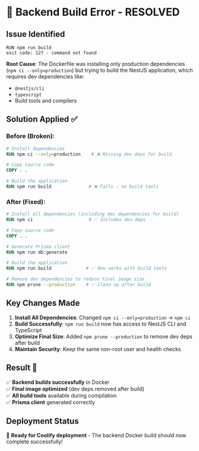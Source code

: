 # 🔧 Backend Build Error - RESOLVED

## Issue Identified
```
RUN npm run build
exit code: 127 - command not found
```

**Root Cause**: The Dockerfile was installing only production dependencies (`npm ci --only=production`) but trying to build the NestJS application, which requires dev dependencies like:
- `@nestjs/cli` 
- `typescript`
- Build tools and compilers

## Solution Applied ✅

### **Before (Broken):**
```dockerfile
# Install dependencies
RUN npm ci --only=production    # ❌ Missing dev deps for build

# Copy source code  
COPY . .

# Build the application
RUN npm run build              # ❌ Fails - no build tools
```

### **After (Fixed):**
```dockerfile
# Install all dependencies (including dev dependencies for build)
RUN npm ci                     # ✅ Includes dev deps

# Copy source code
COPY . .

# Generate Prisma client
RUN npm run db:generate

# Build the application  
RUN npm run build             # ✅ Now works with build tools

# Remove dev dependencies to reduce final image size
RUN npm prune --production    # ✅ Clean up after build
```

## Key Changes Made

1. **Install All Dependencies**: Changed `npm ci --only=production` → `npm ci`
2. **Build Successfully**: `npm run build` now has access to NestJS CLI and TypeScript
3. **Optimize Final Size**: Added `npm prune --production` to remove dev deps after build
4. **Maintain Security**: Keep the same non-root user and health checks

## Result 🎯

✅ **Backend builds successfully** in Docker  
✅ **Final image optimized** (dev deps removed after build)  
✅ **All build tools** available during compilation  
✅ **Prisma client** generated correctly  

## Deployment Status
🚀 **Ready for Coolify deployment** - The backend Docker build should now complete successfully!